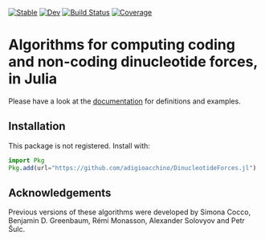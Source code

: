 [![Stable](https://img.shields.io/badge/docs-stable-blue.svg)](https://adigioacchino.github.io/DinucleotideForces.jl/stable/)
[![Dev](https://img.shields.io/badge/docs-dev-blue.svg)](https://adigioacchino.github.io/DinucleotideForces.jl/dev/)
[![Build Status](https://github.com/adigioacchino/DinucleotideForces.jl/actions/workflows/CI.yml/badge.svg?branch=main)](https://github.com/adigioacchino/DinucleotideForces.jl/actions/workflows/CI.yml?query=branch%3Amain)
[![Coverage](https://codecov.io/gh/adigioacchino/DinucleotideForces.jl/branch/main/graph/badge.svg?token=IEK72KZ0GV)](https://codecov.io/gh/adigioacchino/DinucleotideForces.jl)

# Algorithms for computing coding and non-coding dinucleotide forces, in Julia
Please have a look at the [documentation](https://adigioacchino.github.io/DinucleotideForces.jl/stable/) for definitions and examples.

## Installation
This package is not registered. Install with:

```julia
import Pkg
Pkg.add(url="https://github.com/adigioacchino/DinucleotideForces.jl")
```

## Acknowledgements
Previous versions of these algorithms were developed by Simona Cocco,
Benjamin D. Greenbaum, Rémi Monasson, Alexander Solovyov and Petr Šulc.